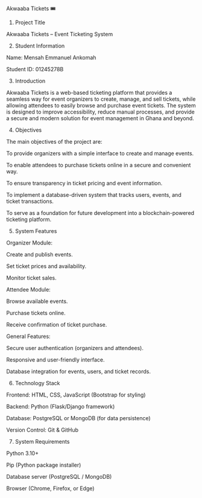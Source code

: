 Akwaaba Tickets 🎟️
1. Project Title

Akwaaba Tickets – Event Ticketing System

2. Student Information

Name: Mensah Emmanuel Ankomah

Student ID: 01245278B

3. Introduction

Akwaaba Tickets is a web-based ticketing platform that provides a seamless way for event organizers to create, manage, and sell tickets, while allowing attendees to easily browse and purchase event tickets. The system is designed to improve accessibility, reduce manual processes, and provide a secure and modern solution for event management in Ghana and beyond.

4. Objectives

The main objectives of the project are:

To provide organizers with a simple interface to create and manage events.

To enable attendees to purchase tickets online in a secure and convenient way.

To ensure transparency in ticket pricing and event information.

To implement a database-driven system that tracks users, events, and ticket transactions.

To serve as a foundation for future development into a blockchain-powered ticketing platform.

5. System Features

Organizer Module:

Create and publish events.

Set ticket prices and availability.

Monitor ticket sales.

Attendee Module:

Browse available events.

Purchase tickets online.

Receive confirmation of ticket purchase.

General Features:

Secure user authentication (organizers and attendees).

Responsive and user-friendly interface.

Database integration for events, users, and ticket records.

6. Technology Stack

Frontend: HTML, CSS, JavaScript (Bootstrap for styling)

Backend: Python (Flask/Django framework)

Database: PostgreSQL or MongoDB (for data persistence)

Version Control: Git & GitHub

7. System Requirements

Python 3.10+

Pip (Python package installer)

Database server (PostgreSQL / MongoDB)

Browser (Chrome, Firefox, or Edge)
